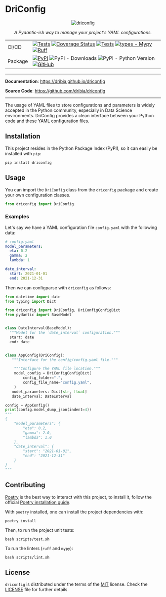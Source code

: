 DriConfig
==========================

<p align="center">
    <a href="https://dribia.github.io/driconfig">
        <picture style="display: block; margin-left: auto; margin-right: auto; width: 40%;">
            <source
                media="(prefers-color-scheme: dark)"
                srcset="https://dribia.github.io/driconfig/img/logo_dribia_blanc_cropped.png"
            >
            <source
                media="(prefers-color-scheme: light)"
                srcset="https://dribia.github.io/driconfig/img/logo_dribia_blau_cropped.png"
            >
            <img
                alt="driconfig"
                src="https://dribia.github.io/driconfig/img/logo_dribia_blau_cropped.png"
            >
        </picture>
    </a>
</p>

<p style="text-align: center;">
    <em>A Pydantic-ish way to manage your project's YAML configurations.</em>
</p>

|         |                                                                                                                                                                                                                                                                                                                                                                                                                                                                                                                                                                                                                                                                                                                                         |
|---------|-----------------------------------------------------------------------------------------------------------------------------------------------------------------------------------------------------------------------------------------------------------------------------------------------------------------------------------------------------------------------------------------------------------------------------------------------------------------------------------------------------------------------------------------------------------------------------------------------------------------------------------------------------------------------------------------------------------------------------------------|
| CI/CD   | [![Tests](https://github.com/dribia/driconfig/workflows/Test/badge.svg?query=branch%3Amain)](https://github.com/dribia/driconfig/actions?query=workflow%3ATest) [![Coverage Status](https://img.shields.io/codecov/c/github/dribia/driconfig?color=%2334D058)](https://codecov.io/gh/dribia/driconfig) [![Tests](https://github.com/dribia/driconfig/workflows/Lint/badge.svg?query=branch%3Amain)](https://github.com/dribia/driconfig/actions?query=workflow%3ALint) [![types - Mypy](https://img.shields.io/badge/types-Mypy-blue.svg)](https://github.com/python/mypy) [![Ruff](https://img.shields.io/endpoint?url=https://raw.githubusercontent.com/astral-sh/ruff/main/assets/badge/v2.json)](https://github.com/astral-sh/ruff) |
| Package | [![PyPI](https://img.shields.io/pypi/v/driconfig)](https://pypi.org/project/driconfig) ![PyPI - Downloads](https://img.shields.io/pypi/dm/driconfig?color=blue&logo=pypi&logoColor=gold) ![PyPI - Python Version](https://img.shields.io/pypi/pyversions/driconfig?logo=python&logoColor=gold) [![GitHub](https://img.shields.io/github/license/dribia/driconfig?color=blue)](LICENSE)                                                                                                                                                                                                                                                                                                                                                  |
---

**Documentation**: <a href="https://dribia.github.io/driconfig" target="_blank">https://dribia.github.io/driconfig</a>

**Source Code**: <a href="https://github.com/dribia/driconfig" target="_blank">https://github.com/dribia/driconfig</a>

---

The usage of YAML files to store configurations and parameters is widely accepted in the Python
community, especially in Data Science environments. DriConfig provides a clean interface between your Python code and these YAML configuration files.

## Installation

This project resides in the Python Package Index (PyPI), so it can easily be installed with `pip`:

```console
pip install driconfig
```

## Usage

You can import the `DriConfig` class from the `driconfig` package and create your own configuration classes.

```python
from driconfig import DriConfig
```

### Examples

Let's say we have a YAML configuration file `config.yaml` with the following data:
```yaml
# config.yaml
model_parameters:
  eta: 0.2
  gamma: 2
  lambda: 1

date_interval:
  start: 2021-01-01
  end: 2021-12-31
```
Then we can configparse with `driconfig` as follows:
```python
from datetime import date
from typing import Dict

from driconfig import DriConfig, DriConfigConfigDict
from pydantic import BaseModel


class DateInterval(BaseModel):
  """Model for the `date_interval` configuration."""
  start: date
  end: date


class AppConfig(DriConfig):
   """Interface for the config/config.yaml file."""

    """Configure the YAML file location."""
    model_config = DriConfigConfigDict(
        config_folder=".",
        config_file_name="config.yaml",
    )
   model_parameters: Dict[str, float]
   date_interval: DateInterval

config = AppConfig()
print(config.model_dump_json(indent=4))
"""
{
    "model_parameters": {
        "eta": 0.2,
        "gamma": 2.0,
        "lambda": 1.0
    },
    "date_interval": {
        "start": "2021-01-01",
        "end": "2021-12-31"
    }
}
"""
```

## Contributing

[Poetry](https://python-poetry.org) is the best way to interact with this project, to install it,
follow the official [Poetry installation guide](https://python-poetry.org/docs/#installation).

With `poetry` installed, one can install the project dependencies with:

```shell
poetry install
```

Then, to run the project unit tests:

```shell
bash scripts/test.sh
```

To run the linters (`ruff` and `mypy`):

```shell
bash scripts/lint.sh
```

## License

`driconfig` is distributed under the terms of the
[MIT](https://opensource.org/license/mit) license.
Check the [LICENSE](./LICENSE) file for further details.
